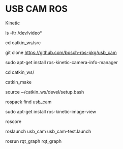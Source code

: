 # USB CAM ROS

Kinetic

ls -ltr /dev/video*

cd catkin_ws/src

git clone https://github.com/bosch-ros-pkg/usb_cam

sudo apt-get install ros-kinetic-camera-info-manager

cd catkin_ws/

catkin_make

source ~/catkin_ws/devel/setup.bash

rospack find usb_cam

sudo apt-get install ros-kinetic-image-view

roscore

roslaunch usb_cam usb_cam-test.launch

rosrun rqt_graph rqt_graph
